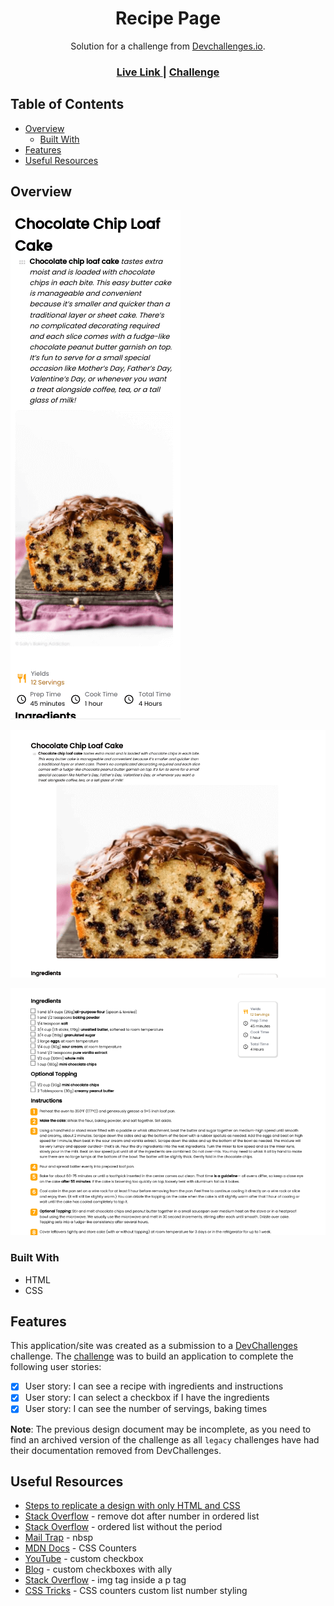 <h1 align="center">Recipe Page</h1>

<div align="center">
   Solution for a challenge from  <a href="http://devchallenges.io" target="_blank">Devchallenges.io</a>.
</div>

<div align="center">
  <h3>
    <a href="https://jdegand.github.io/recipe-page">
      Live Link
    </a>
    <span> | </span>
    <a href="https://web.archive.org/web/20240526063718/https://legacy.devchallenges.io/challenges/OEKdUZ6xs0h99C38XVht">
      Challenge
    </a>
  </h3>
</div>

## Table of Contents

- [Overview](#overview)
  - [Built With](#built-with)
- [Features](#features)
- [Useful Resources](#useful-resources)

## Overview

![Mobile](recipe-page-mobile.png)

![Desktop 1](recipe-page-desktop-1.png)

![Desktop 2](recipe-page-desktop-2.png)

### Built With

- HTML
- CSS

## Features

This application/site was created as a submission to a [DevChallenges](https://devchallenges.io/challenges) challenge. The [challenge](https://web.archive.org/web/20240526063718/https://legacy.devchallenges.io/challenges/OEKdUZ6xs0h99C38XVht) was to build an application to complete the following user stories:

- [x] User story: I can see a recipe with ingredients and instructions
- [x] User story: I can select a checkbox if I have the ingredients
- [x] User story: I can see the number of servings, baking times

**Note**: The previous design document may be incomplete, as you need to find an archived version of the challenge as all `legacy` challenges have had their documentation removed from DevChallenges.

## Useful Resources

- [Steps to replicate a design with only HTML and CSS](https://devchallenges-blogs.web.app/how-to-replicate-design/)
- [Stack Overflow](https://stackoverflow.com/questions/11946098/how-to-remove-dot-after-number-in-ordered-list-items-in-ol-li) - remove dot after number in ordered list
- [Stack Overflow](https://stackoverflow.com/questions/5945161/html-css-ordered-list-without-the-period) - ordered list without the period
- [Mail Trap](https://mailtrap.io/blog/nbsp/) - nbsp
- [MDN Docs](https://developer.mozilla.org/en-US/docs/Web/CSS/CSS_Counter_Styles/Using_CSS_counters) - CSS Counters
- [YouTube](https://www.youtube.com/watch?v=2Sf8E9CUavA) - custom checkbox
- [Blog](https://www.a11ywithlindsey.com/blog/create-custom-keyboard-accesible-checkboxes) - custom checkboxes with ally
- [Stack Overflow](https://stackoverflow.com/questions/55995977/is-there-any-good-effect-when-put-an-img-tag-in-a-p-tag-is-it-correct-at-all/55996018) - img tag inside a p tag
- [CSS Tricks](https://css-tricks.com/css-counters-custom-list-number-styling/) - CSS counters custom list number styling
